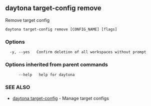 ## daytona target-config remove

Remove target config

```
daytona target-config remove [CONFIG_NAME] [flags]
```

### Options

```
  -y, --yes   Confirm deletion of all workspaces without prompt
```

### Options inherited from parent commands

```
      --help   help for daytona
```

### SEE ALSO

* [daytona target-config](daytona_target-config.md)	 - Manage target configs

